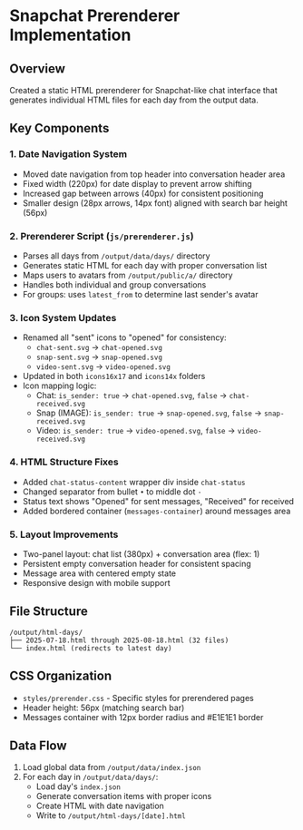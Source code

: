 # Snapchat Prerenderer Implementation

## Overview
Created a static HTML prerenderer for Snapchat-like chat interface that generates individual HTML files for each day from the output data.

## Key Components

### 1. Date Navigation System
- Moved date navigation from top header into conversation header area
- Fixed width (220px) for date display to prevent arrow shifting
- Increased gap between arrows (40px) for consistent positioning
- Smaller design (28px arrows, 14px font) aligned with search bar height (56px)

### 2. Prerenderer Script (`js/prerenderer.js`)
- Parses all days from `/output/data/days/` directory
- Generates static HTML for each day with proper conversation list
- Maps users to avatars from `/output/public/a/` directory
- Handles both individual and group conversations
- For groups: uses `latest_from` to determine last sender's avatar

### 3. Icon System Updates
- Renamed all "sent" icons to "opened" for consistency:
  - `chat-sent.svg` → `chat-opened.svg`
  - `snap-sent.svg` → `snap-opened.svg`  
  - `video-sent.svg` → `video-opened.svg`
- Updated in both `icons16x17` and `icons14x` folders
- Icon mapping logic:
  - Chat: `is_sender: true` → `chat-opened.svg`, `false` → `chat-received.svg`
  - Snap (IMAGE): `is_sender: true` → `snap-opened.svg`, `false` → `snap-received.svg`
  - Video: `is_sender: true` → `video-opened.svg`, `false` → `video-received.svg`

### 4. HTML Structure Fixes
- Added `chat-status-content` wrapper div inside `chat-status`
- Changed separator from bullet `•` to middle dot `·` 
- Status text shows "Opened" for sent messages, "Received" for received
- Added bordered container (`messages-container`) around messages area

### 5. Layout Improvements
- Two-panel layout: chat list (380px) + conversation area (flex: 1)
- Persistent empty conversation header for consistent spacing
- Message area with centered empty state
- Responsive design with mobile support

## File Structure
```
/output/html-days/
├── 2025-07-18.html through 2025-08-18.html (32 files)
└── index.html (redirects to latest day)
```

## CSS Organization
- `styles/prerender.css` - Specific styles for prerendered pages
- Header height: 56px (matching search bar)
- Messages container with 12px border radius and #E1E1E1 border

## Data Flow
1. Load global data from `/output/data/index.json`
2. For each day in `/output/data/days/`:
   - Load day's `index.json`
   - Generate conversation items with proper icons
   - Create HTML with date navigation
   - Write to `/output/html-days/[date].html`